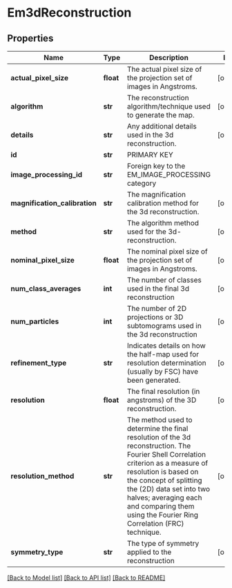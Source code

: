 # Em3dReconstruction

## Properties
Name | Type | Description | Notes
------------ | ------------- | ------------- | -------------
**actual_pixel_size** | **float** | The actual pixel size of the projection set of images in Angstroms. | [optional] 
**algorithm** | **str** | The reconstruction algorithm/technique used to generate the map. | [optional] 
**details** | **str** | Any additional details used in the 3d reconstruction. | [optional] 
**id** | **str** | PRIMARY KEY | 
**image_processing_id** | **str** | Foreign key to the EM_IMAGE_PROCESSING category | 
**magnification_calibration** | **str** | The magnification calibration method for the 3d reconstruction. | [optional] 
**method** | **str** | The algorithm method used for the 3d-reconstruction. | [optional] 
**nominal_pixel_size** | **float** | The nominal pixel size of the projection set of images in Angstroms. | [optional] 
**num_class_averages** | **int** | The number of classes used in the final 3d reconstruction | [optional] 
**num_particles** | **int** | The number of 2D projections or 3D subtomograms used in the 3d reconstruction | [optional] 
**refinement_type** | **str** | Indicates details on how the half-map used for resolution determination (usually by FSC) have been generated. | [optional] 
**resolution** | **float** | The final resolution (in angstroms) of the 3D reconstruction. | [optional] 
**resolution_method** | **str** | The  method used to determine the final resolution  of the 3d reconstruction.  The Fourier Shell Correlation criterion as a measure of  resolution is based on the concept of splitting the (2D)  data set into two halves; averaging each and comparing them  using the Fourier Ring Correlation (FRC) technique. | [optional] 
**symmetry_type** | **str** | The type of symmetry applied to the reconstruction | [optional] 

[[Back to Model list]](../README.md#documentation-for-models) [[Back to API list]](../README.md#documentation-for-api-endpoints) [[Back to README]](../README.md)

